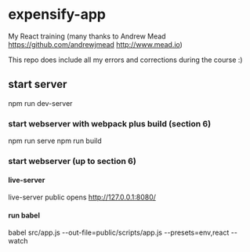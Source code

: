 # expensify-app
My React training 
(many thanks to Andrew Mead https://github.com/andrewjmead http://www.mead.io)
 
This repo does include all my errors and corrections during the course :)  

## start server
npm run dev-server

### start webserver with webpack plus build (section 6)
npm run serve
npm run build

 
### start webserver (up to section 6)
#### live-server
live-server public
opens http://127.0.0.1:8080/

#### run babel
babel src/app.js --out-file=public/scripts/app.js --presets=env,react --watch
